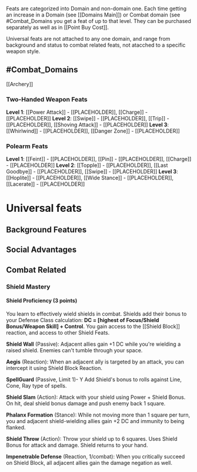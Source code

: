 Feats are categorized into Domain and non-domain one. Each time getting an increase in a Domain (see [[Domains Main]]) or Combat domain (see #Combat_Domains  you get a feat of up to that level. They can be purchased separately as well as in [[Point Buy Cost]].

Universal feats are not attached to any one domain, and range from background and status to combat related feats, not atacched to a specific weapon style.

## #Combat_Domains 

[[Archery]]

### Two-Handed Weapon Feats
**Level 1**: [[Power Attack]] - [[PLACEHOLDER]], [[Charge]] - [[PLACEHOLDER]]
**Level 2**: [[Swipe]] - [[PLACEHOLDER]], [[Trip]] - [[PLACEHOLDER]], [[Shoving Attack]] - [[PLACEHOLDER]]
**Level 3**: [[Whirlwind]] - [[PLACEHOLDER]], [[Danger Zone]] - [[PLACEHOLDER]]

### Polearm Feats
**Level 1**: [[Feint]] - [[PLACEHOLDER]], [[Pin]] - [[PLACEHOLDER]], [[Charge]] - [[PLACEHOLDER]]
**Level 2**: [[Topple]] - [[PLACEHOLDER]], [[Last Goodbye]] - [[PLACEHOLDER]], [[Swipe]] - [[PLACEHOLDER]]
**Level 3**: [[Hoplite]] - [[PLACEHOLDER]], [[Wide Stance]] - [[PLACEHOLDER]], [[Lacerate]] - [[PLACEHOLDER]]


# Universal feats
## Background Features
## Social Advantages
## Combat Related
### Shield Mastery 
#### **Shield Proficiency** (3 points)

You learn to effectively wield shields in combat. Shields add their bonus to your Defense Class calculation: **DC = [highest of Focus/Shield Bonus/Weapon Skill] + Control**. You gain access to the [[Shield Block]] reaction, and access to other Shield Feats.

**Shield Wall** (Passive): Adjacent allies gain +1 DC while you're wielding a raised shield. Enemies can't tumble through your space.


**Aegis** (Reaction): When an adjacent ally is targeted by an attack, you can intercept it using Shield Block Reaction.

**SpellGuard** (Passive, Limit 1)- Y Add Shield's bonus to rolls against Line, Cone, Ray type of spells.

**Shield Slam** (Action): Attack with your shield using Power + Shield Bonus. On hit, deal shield bonus damage and push enemy back 1 square.

**Phalanx Formation** (Stance): While not moving more than 1 square per turn, you and adjacent shield-wielding allies gain +2 DC and immunity to being flanked.

**Shield Throw** (Action): Throw your shield up to 6 squares. Uses Shield Bonus for attack and damage. Shield returns to your hand.

**Impenetrable Defense** (Reaction, 1/combat): When you critically succeed on Shield Block, all adjacent allies gain the damage negation as well.
